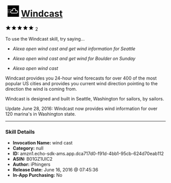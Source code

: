 # &nbsp;<img src="skill_icon" alt="Windcast icon" width="36"> [Windcast](http://alexa.amazon.com/#skills/amzn1.echo-sdk-ams.app.dca717d0-f91d-4bb1-95cb-624d70eab112)
![5 stars](../../images/ic_star_black_18dp_1x.png)![5 stars](../../images/ic_star_black_18dp_1x.png)![5 stars](../../images/ic_star_black_18dp_1x.png)![5 stars](../../images/ic_star_black_18dp_1x.png)![5 stars](../../images/ic_star_black_18dp_1x.png) 2

To use the Windcast skill, try saying...

* *Alexa open wind cast and get wind information for Seattle*

* *Alexa open wind cast and get wind for Boulder on Sunday*

* *Alexa open wind cast*

Windcast provides you 24-hour wind forecasts for over 400 of the most popular US cities and provides you current wind direction pointing to the direction the wind is coming from.

Windcast is designed and built in Seattle, Washington for sailors, by sailors.

Update June 28, 2016: Windcast now provides wind information for over 120 marina's in Washington state.

***

### Skill Details

* **Invocation Name:** wind cast
* **Category:** null
* **ID:** amzn1.echo-sdk-ams.app.dca717d0-f91d-4bb1-95cb-624d70eab112
* **ASIN:** B01GZ1UIC2
* **Author:** iPhingers
* **Release Date:** June 16, 2016 @ 07:45:36
* **In-App Purchasing:** No
